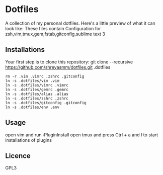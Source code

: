 # Dotfiles
A collection of my personal dotfiles. Here's a little preview of what it can look like:
These files contain Configuration for
zsh,vim,tmux,gem,fstab,gitconfig,sublime text 3



## Installations
Your first step is to clone this repository:
    git clone --recursive https://github.com/shreyasmm/dotfiles.git .dotfiles

````
rm -r .vim .vimrc .zshrc .gitconfig
ln -s .dotfiles/vim .vim
ln -s .dotfiles/vimrc .vimrc
ln -s .dotfiles/gemrc .gemrc
ln -s .dotfiles/alias .alias
ln -s .dotfiles/zshrc .zshrc
ln -s .dotfiles/gitconfig .gitconfig
ln -s .dotfiles/env .env
````

## Usage
open vim and run :PluginInstall
open tmux and press Ctrl + a and I to start installations of plugins

## Licence
GPL3
